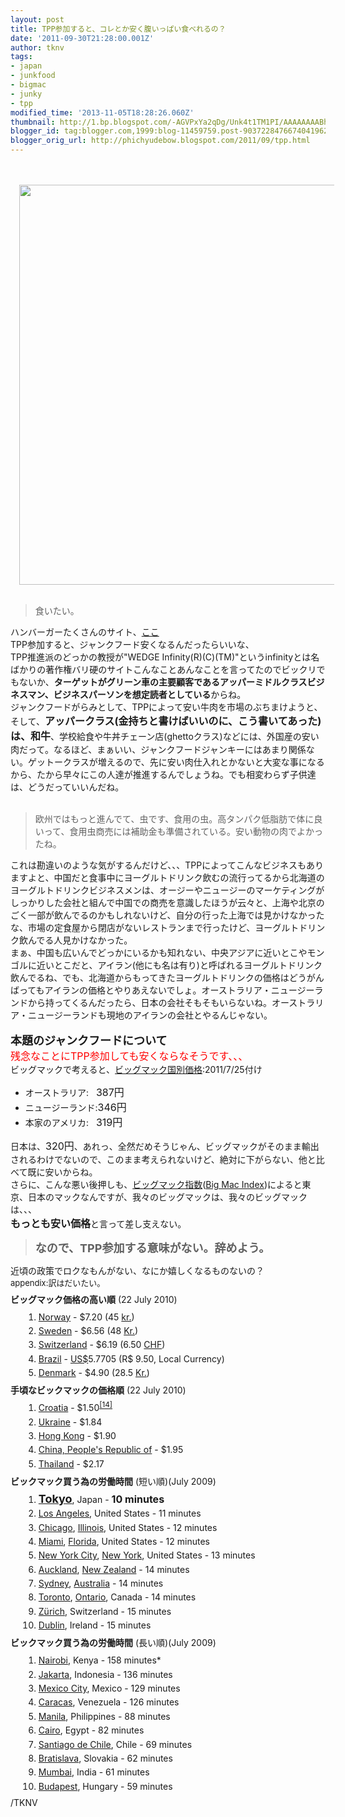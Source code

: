 ```yaml
---
layout: post
title: TPP参加すると、コレとか安く腹いっぱい食べれるの？
date: '2011-09-30T21:28:00.001Z'
author: tknv
tags:
- japan
- junkfood
- bigmac
- junky
- tpp
modified_time: '2013-11-05T18:28:26.060Z'
thumbnail: http://1.bp.blogspot.com/-AGVPxYa2qDg/Unk4t1TM1PI/AAAAAAAABho/4C-sKnW4-Rc/s72-c/20110131-modernist-cuisine-burger-scaled1000.jpg
blogger_id: tag:blogger.com,1999:blog-11459759.post-9037228476674041962
blogger_orig_url: http://phichyudebow.blogspot.com/2011/09/tpp.html
---
```


<div class="posterous_autopost"><br /><div class="p_embed p_image_embed"> </div><br /><div class="separator" style="clear: both; text-align: center;"><a href="http://1.bp.blogspot.com/-AGVPxYa2qDg/Unk4t1TM1PI/AAAAAAAABho/4C-sKnW4-Rc/s1600/20110131-modernist-cuisine-burger-scaled1000.jpg" imageanchor="1" style="margin-left: 1em; margin-right: 1em;"><img border="0" src="http://1.bp.blogspot.com/-AGVPxYa2qDg/Unk4t1TM1PI/AAAAAAAABho/4C-sKnW4-Rc/s1600/20110131-modernist-cuisine-burger-scaled1000.jpg" height="640" width="507" /></a></div><br /><blockquote class="posterous_short_quote">食いたい。</blockquote>ハンバーガーたくさんのサイト、<a href="http://aht.seriouseats.com/archives/2011/02/nathan-myhrvolds-modernist-burger.html?ref=obinsite">ここ</a><br />TPP参加すると、ジャンクフード安くなるんだったらいいな、<br />TPP推進派のどっかの教授が"WEDGE Infinity(R)(C)(TM)"というinfinityとは名ばかりの著作権バリ硬のサイトこんなことあんなことを言ってたのでビックリでもないか、<strong>ターゲットがグリーン車の主要顧客であるアッパーミドルクラスビジネスマン、ビジネスパーソンを想定読者としている</strong>からね。<br />ジャンクフードがらみとして、TPPによって安い牛肉を市場のぶちまけようと、そして、<span style="font-size: medium;"><strong>アッパークラス(金持ちと書けばいいのに、こう書いてあった)は、和牛</strong></span>、学校給食や牛丼チェーン店(ghettoクラス)などには、外国産の安い肉だって。なるほど、まぁいい、ジャンクフードジャンキーにはあまり関係ない。ゲットークラスが増えるので、先に安い肉仕入れとかないと大変な事になるから、たから早々にこの人達が推進するんでしょうね。でも相変わらず子供達は、どうだっていいんだね。<br /><br /><blockquote class="posterous_medium_quote">欧州ではもっと進んでて、虫です、食用の虫。高タンパク低脂肪で体に良いって、食用虫商売には補助金も準備されている。安い動物の肉でよかったね。</blockquote>これは勘違いのような気がするんだけど、、、TPPによってこんなビジネスもありますよと、中国だと食事中にヨーグルトドリンク飲むの流行ってるから北海道のヨーグルトドリンクビジネスメンは、オージーやニュージーのマーケティングがしっかりした会社と組んで中国での商売を意識したほうが云々と、上海や北京のごく一部が飲んでるのかもしれないけど、自分の行った上海では見かけなかったな、市場の定食屋から閉店がないレストランまで行ったけど、ヨーグルトドリンク飲んでる人見かけなかった。<br />まぁ、中国も広いんでどっかにいるかも知れない、中央アジアに近いとこやモンゴルに近いとこだと、アイラン(他にも名は有り)と呼ばれるヨーグルトドリンク飲んでるね、でも、北海道からもってきたヨーグルトドリンクの価格はどうがんばってもアイランの価格とやりあえないでしょ。オーストラリア・ニュージーランドから持ってくるんだったら、日本の会社そもそもいらないね。オーストラリア・ニュージーランドも現地のアイランの会社とやるんじゃない。<br /><br /><span style="font-size: large;"><strong>本題のジャンクフードについて</strong></span><br /><span style="color: red; font-size: medium;">残念なことにTPP参加しても安くならなそうです、、、</span><br />ビッグマックで考えると、<a href="http://ecodb.net/ranking/bigmac_index.html">ビッグマック国別価格</a>:2011/7/25付け<br /><ul><li>オーストラリア: &nbsp;&nbsp;<span style="font-size: medium;">387円</span></li><li>ニュージーランド:<span style="font-size: medium;">346円</span></li><li>本家のアメリカ: &nbsp;&nbsp;<span style="font-size: medium;">319円</span></li></ul>日本は、<span style="font-size: medium;">320円</span>、あれっ、全然だめそうじゃん、ビッグマックがそのまま輸出されるわけでないので、このまま考えられないけど、絶対に下がらない、他と比べて既に安いからね。<br />さらに、こんな悪い後押しも、<a href="http://ja.wikipedia.org/wiki/%E3%83%93%E3%83%83%E3%82%B0%E3%83%9E%E3%83%83%E3%82%AF%E6%8C%87%E6%95%B0">ビッグマック指数</a>(<a href="http://en.wikipedia.org/wiki/Big_Mac_Index">Big Mac Index</a>)によると東京、日本のマックなんですが、我々のビッグマックは、我々のビッグマックは、、、<br /><strong><span style="font-size: medium;">もっとも安い価格</span></strong>と言って差し支えない。<br /><blockquote><strong><span style="font-size: large;">なので、TPP参加する意味がない。辞めよう。</span></strong></blockquote>近頃の政策でロクなもんがない、なにか嬉しくなるものないの？<br /><span style="font-size: small;"><span style="font-size: small;">appendix:訳はだいたい。</span></span><span style="font-family: sans-serif; line-height: 19px;">&nbsp;</span><br /><div style="line-height: 1.5em; margin-bottom: 0.5em; margin-left: 0px; margin-right: 0px; margin-top: 0.4em;"><strong>ビッグマック価格の高い順</strong>&nbsp;(22 July 2010)&nbsp;</div><ol style="line-height: 1.5em; margin-bottom: 0.5em; margin-left: 3.2em; margin-right: 0px; margin-top: 0.3em; padding: 0px;"><li style="margin-bottom: 0.1em;"><a href="http://en.wikipedia.org/wiki/Norway" title="Norway">Norway</a>&nbsp;- $7.20 (45&nbsp;<a href="http://en.wikipedia.org/wiki/Norwegian_krone" title="Norwegian krone">kr.</a>)</li><li style="margin-bottom: 0.1em;"><a href="http://en.wikipedia.org/wiki/Sweden" title="Sweden">Sweden</a>&nbsp;- $6.56 (48&nbsp;<a href="http://en.wikipedia.org/wiki/Swedish_krona" title="Swedish krona">Kr.</a>)</li><li style="margin-bottom: 0.1em;"><a href="http://en.wikipedia.org/wiki/Switzerland" title="Switzerland">Switzerland</a>&nbsp;- $6.19 (6.50&nbsp;<a href="http://en.wikipedia.org/wiki/Swiss_franc" title="Swiss franc">CHF</a>)</li><li style="margin-bottom: 0.1em;"><a href="http://en.wikipedia.org/wiki/Brazil" title="Brazil">Brazil</a>&nbsp;-&nbsp;<a href="http://en.wikipedia.org/wiki/United_States_dollar" title="United States dollar">US$</a>5.7705 (R$ 9.50, Local Currency)</li><li style="margin-bottom: 0.1em;"><a href="http://en.wikipedia.org/wiki/Denmark" title="Denmark">Denmark</a>&nbsp;- $4.90 (28.5&nbsp;<a href="http://en.wikipedia.org/wiki/Danish_krone" title="Danish krone">Kr.</a>)</li></ol><div style="line-height: 1.5em; margin-bottom: 0.5em; margin-left: 0px; margin-right: 0px; margin-top: 0.4em;"><strong>手頃なビックマックの価格順</strong>&nbsp;(22 July 2010)&nbsp;</div><ol style="line-height: 1.5em; margin-bottom: 0.5em; margin-left: 3.2em; margin-right: 0px; margin-top: 0.3em; padding: 0px;"><li style="margin-bottom: 0.1em;"><a href="http://en.wikipedia.org/wiki/Croatia" title="Croatia">Croatia</a>&nbsp;- $1.50<sup class="reference" style="font-style: normal; font-weight: normal; line-height: 1em;"><a href="http://en.wikipedia.org/wiki/Big_Mac_Index#cite_note-13">[14]</a></sup></li><li style="margin-bottom: 0.1em;"><a href="http://en.wikipedia.org/wiki/Ukraine" title="Ukraine">Ukraine</a>&nbsp;- $1.84</li><li style="margin-bottom: 0.1em;"><a href="http://en.wikipedia.org/wiki/Hong_Kong" title="Hong Kong">Hong Kong</a>&nbsp;- $1.90</li><li style="margin-bottom: 0.1em;"><a class="mw-redirect" href="http://en.wikipedia.org/wiki/China,_People%27s_Republic_of" title="China, People's Republic of">China, People's Republic of</a>&nbsp;- $1.95</li><li style="margin-bottom: 0.1em;"><a href="http://en.wikipedia.org/wiki/Thailand" title="Thailand">Thailand</a>&nbsp;- $2.17</li></ol><div style="line-height: 1.5em; margin-bottom: 0.5em; margin-left: 0px; margin-right: 0px; margin-top: 0.4em;"><strong>ビックマック買う為の労働時間</strong>&nbsp;(短い順)(July 2009)</div><ol style="line-height: 1.5em; margin-bottom: 0.5em; margin-left: 3.2em; margin-right: 0px; margin-top: 0.3em; padding: 0px;"><li style="margin-bottom: 0.1em;"><span style="color: red;"><strong><span style="font-size: large;"><a href="http://en.wikipedia.org/wiki/Tokyo" title="Tokyo">Tokyo</a></span></strong></span>, Japan - <strong><span style="font-size: medium;">10 minutes</span></strong></li><li style="margin-bottom: 0.1em;"><a class="mw-redirect" href="http://en.wikipedia.org/wiki/Los_Angeles,_California" title="Los Angeles, California">Los Angeles</a>, United States - 11 minutes</li><li style="margin-bottom: 0.1em;"><a href="http://en.wikipedia.org/wiki/Chicago" title="Chicago">Chicago</a>,&nbsp;<a href="http://en.wikipedia.org/wiki/Illinois" title="Illinois">Illinois</a>, United States - 12 minutes</li><li style="margin-bottom: 0.1em;"><a class="mw-redirect" href="http://en.wikipedia.org/wiki/Miami,_Florida" title="Miami, Florida">Miami</a>,&nbsp;<a href="http://en.wikipedia.org/wiki/Florida" title="Florida">Florida</a>, United States - 12 minutes</li><li style="margin-bottom: 0.1em;"><a href="http://en.wikipedia.org/wiki/New_York_City" title="New York City">New York City</a>,&nbsp;<a href="http://en.wikipedia.org/wiki/New_York" title="New York">New York</a>, United States - 13 minutes</li><li style="margin-bottom: 0.1em;"><a href="http://en.wikipedia.org/wiki/Auckland" title="Auckland">Auckland</a>,&nbsp;<a href="http://en.wikipedia.org/wiki/New_Zealand" title="New Zealand">New Zealand</a>&nbsp;- 14 minutes</li><li style="margin-bottom: 0.1em;"><a href="http://en.wikipedia.org/wiki/Sydney" title="Sydney">Sydney</a>,&nbsp;<a href="http://en.wikipedia.org/wiki/Australia" title="Australia">Australia</a>&nbsp;- 14 minutes</li><li style="margin-bottom: 0.1em;"><a href="http://en.wikipedia.org/wiki/Toronto" title="Toronto">Toronto</a>,&nbsp;<a href="http://en.wikipedia.org/wiki/Ontario" title="Ontario">Ontario</a>, Canada - 14 minutes</li><li style="margin-bottom: 0.1em;"><a class="mw-redirect" href="http://en.wikipedia.org/wiki/Z%C3%BCrich" title="Zürich">Zürich</a>, Switzerland - 15 minutes</li><li style="margin-bottom: 0.1em;"><a href="http://en.wikipedia.org/wiki/Dublin" title="Dublin">Dublin</a>, Ireland - 15 minutes</li></ol><div style="line-height: 1.5em; margin-bottom: 0.5em; margin-left: 0px; margin-right: 0px; margin-top: 0.4em;"><strong>ビックマック買う為の労働時間</strong>&nbsp;(長い順)(July 2009)</div><ol style="line-height: 1.5em; margin-bottom: 0.5em; margin-left: 3.2em; margin-right: 0px; margin-top: 0.3em; padding: 0px;"><li style="margin-bottom: 0.1em;"><a href="http://en.wikipedia.org/wiki/Nairobi" title="Nairobi">Nairobi</a>, Kenya - 158 minutes*</li><li style="margin-bottom: 0.1em;"><a href="http://en.wikipedia.org/wiki/Jakarta" title="Jakarta">Jakarta</a>, Indonesia - 136 minutes</li><li style="margin-bottom: 0.1em;"><a href="http://en.wikipedia.org/wiki/Mexico_City" title="Mexico City">Mexico City</a>, Mexico - 129 minutes</li><li style="margin-bottom: 0.1em;"><a href="http://en.wikipedia.org/wiki/Caracas" title="Caracas">Caracas</a>, Venezuela - 126 minutes</li><li style="margin-bottom: 0.1em;"><a href="http://en.wikipedia.org/wiki/Manila" title="Manila">Manila</a>, Philippines - 88 minutes</li><li style="margin-bottom: 0.1em;"><a href="http://en.wikipedia.org/wiki/Cairo" title="Cairo">Cairo</a>, Egypt - 82 minutes</li><li style="margin-bottom: 0.1em;"><a class="mw-redirect" href="http://en.wikipedia.org/wiki/Santiago_de_Chile" title="Santiago de Chile">Santiago de Chile</a>, Chile - 69 minutes</li><li style="margin-bottom: 0.1em;"><a href="http://en.wikipedia.org/wiki/Bratislava" title="Bratislava">Bratislava</a>, Slovakia - 62 minutes</li><li style="margin-bottom: 0.1em;"><a href="http://en.wikipedia.org/wiki/Mumbai" title="Mumbai">Mumbai</a>, India - 61 minutes</li><li style="margin-bottom: 0.1em;"><a href="http://en.wikipedia.org/wiki/Budapest" title="Budapest">Budapest</a>, Hungary - 59 minutes</li></ol></div><div class="blogger-post-footer">/TKNV</div>